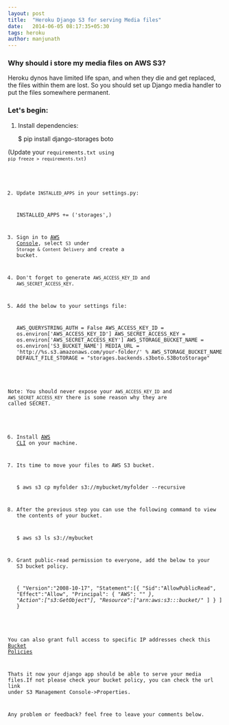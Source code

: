 ```yaml
---
layout: post
title:  "Heroku Django S3 for serving Media files"
date:   2014-06-05 08:17:35+05:30
tags: heroku
author: manjunath
---
```

### Why should i store my media files on AWS S3?

Heroku dynos have limited life span, and when they die and get replaced, the files within them are lost. So you should set up Django media handler to put the files somewhere permanent.

### Let's begin:

1) Install dependencies:

    $ pip install django-storages boto
    
(Update your <code>requirements.txt using `pip freeze > requirements.txt`)

2) Update `INSTALLED_APPS` in your settings.py:

    INSTALLED_APPS += ('storages',)
    
3) Sign in to [AWS Console](http://aws.amazon.com/console/), select `S3` under `Storage & Content Delivery` and create a bucket.

4) Don't forget to generate `AWS_ACCESS_KEY_ID` and `AWS_SECRET_ACCESS_KEY`.

5) Add the below to your settings file:

    AWS_QUERYSTRING_AUTH = False
    AWS_ACCESS_KEY_ID = os.environ['AWS_ACCESS_KEY_ID']
    AWS_SECRET_ACCESS_KEY = os.environ['AWS_SECRET_ACCESS_KEY']
    AWS_STORAGE_BUCKET_NAME = os.environ['S3_BUCKET_NAME']
    MEDIA_URL = 'http://%s.s3.amazonaws.com/your-folder/' % AWS_STORAGE_BUCKET_NAME
    DEFAULT_FILE_STORAGE = "storages.backends.s3boto.S3BotoStorage"
    
Note: You should never expose your `AWS_ACCESS_KEY_ID` and `AWS_SECRET_ACCESS_KEY` there is some reason why they are called SECRET.

6) Install [AWS CLI](http://docs.aws.amazon.com/cli/latest/userguide/cli-chap-getting-set-up.html) on your machine.

7) Its time to move your files to AWS S3 bucket.

    $ aws s3 cp myfolder s3://mybucket/myfolder --recursive
    
8) After the previous step you can use the following command to view the contents of your bucket.

    $ aws s3 ls s3://mybucket
    
9) Grant public-read permission to everyone, add the below to your S3 bucket policy.

    {
      "Version":"2008-10-17",
      "Statement":[{
        "Sid":"AllowPublicRead",
            "Effect":"Allow",
          "Principal": {
                "AWS": "*"
             },
          "Action":["s3:GetObject"],
          "Resource":["arn:aws:s3:::bucket/*"
          ]
        }
      ]
    }
    
You can also grant full access to specific IP addresses check this [Bucket Policies](http://s3browser.com/working-with-amazon-s3-bucket-policies.php)

Thats it now your django app should be able to serve your media files.If not please check your bucket policy, you can check the url link under S3 Management Console->Properties.

Any problem or feedback? feel free to leave your comments below.

